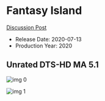 # Fantasy Island

[Discussion Post](https://www.avsforum.com/threads/bass-eq-for-filtered-movies.2995212/post-59599398)

* Release Date: 2020-07-13
* Production Year: 2020

## Unrated DTS-HD MA 5.1

![img 0](https://i.imgur.com/rY0XAjb.jpg)

![img 1](https://i.imgur.com/dJ5J76L.png)

